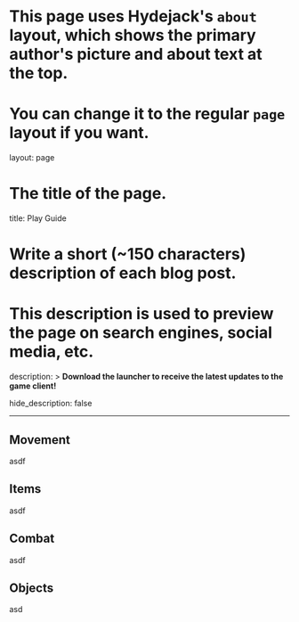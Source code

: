 # This page uses Hydejack's `about` layout, which shows the primary author's picture and about text at the top.
# You can change it to the regular `page` layout if you want.
layout: page

# The title of the page.
title: Play Guide

# Write a short (~150 characters) description of each blog post.
# This description is used to preview the page on search engines, social media, etc.
description: >
  **Download the launcher to receive the latest updates to the game client!**

hide_description: false

---


## Movement
asdf

## Items
asdf

## Combat
asdf

## Objects
asd
